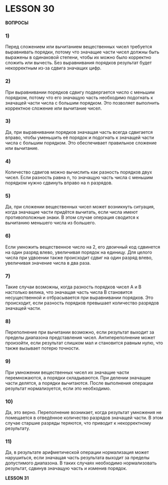 # LESSON 30

**ВОПРОСЫ**

### 1)

Перед сложением или вычитанием вещественных чисел требуется выравнивать порядки, потому что значащие части чисел должны быть выражены в одинаковой степени, чтобы их можно было корректно сложить или вычесть. Без выравнивания порядков результат будет некорректным из-за сдвига значащих цифр.

### 2)

При выравнивании порядков сдвигу подвергается число с меньшим порядком, потому что его значащую часть необходимо подогнать к значащей части числа с большим порядком. Это позволяет выполнить корректное сложение или вычитание чисел.

### 3)

Да, при выравнивании порядков значащая часть всегда сдвигается вправо, чтобы уменьшить её порядок и подогнать к значащей части числа с большим порядком. Это обеспечивает правильное сложение или вычитание.

### 4)

Количество сдвигов можно вычислить как разность порядков двух чисел. Если разность равна n, то значащую часть числа с меньшим порядком нужно сдвинуть вправо на n разрядов.

### 5)

Да, при сложении вещественных чисел может возникнуть ситуация, когда значащие части придётся вычитать, если числа имеют противоположные знаки. В этом случае операция сводится к вычитанию меньшего числа из большего.

### 6)

Если умножить вещественное число на 2, его двоичный код сдвинется на один разряд влево, увеличивая порядок на единицу. Для целого числа при удвоении также происходит сдвиг на один разряд влево, увеличивая значение числа в два раза.

### 7)

Такие случаи возможны, когда разность порядков чисел A и B настолько велика, что значащая часть числа B становится несущественной и отбрасывается при выравнивании порядков. Это происходит, если разность порядков превышает количество разрядов значащей части.

### 8)

Переполнение при вычитании возможно, если результат выходит за пределы диапазона представления чисел. Антипереполнение может произойти, если результат слишком мал и становится равным нулю, что также вызывает потерю точности.

### 9)

При умножении вещественных чисел их значащие части перемножаются, а порядки складываются. При делении значащие части делятся, а порядки вычитаются. После выполнения операции результат нормализуется, если это необходимо.

### 10)

Да, это верно. Переполнение возникает, когда результат умножения не помещается в отведённое количество разрядов значащей части. В этом случае старшие разряды теряются, что приводит к некорректному результату.

### 11)

Да, в результате арифметической операции нормализация может нарушиться, если значащая часть результата выходит за пределы допустимого диапазона. В таких случаях необходимо нормализовать результат, сдвинув значащую часть и изменив порядок.

**LESSON 31**
